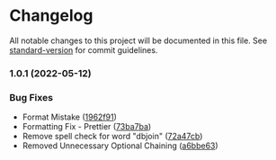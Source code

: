 # Changelog

All notable changes to this project will be documented in this file. See [standard-version](https://github.com/conventional-changelog/standard-version) for commit guidelines.

### 1.0.1 (2022-05-12)


### Bug Fixes

* Format Mistake ([1962f91](https://github.com/Mahaditya/dbjoin/commit/1962f9150c67671cb0303e0bb9f3904edd8be864))
* Formatting Fix - Prettier ([73ba7ba](https://github.com/Mahaditya/dbjoin/commit/73ba7baeeb15a70b387878ea01e2dcfa01adeac5))
* Remove spell check for word "dbjoin" ([72a47cb](https://github.com/Mahaditya/dbjoin/commit/72a47cbc2e6c2d14867bb9a23164f2d332ba29c2))
* Removed Unnecessary Optional Chaining ([a6bbe63](https://github.com/Mahaditya/dbjoin/commit/a6bbe633609cb2b066c6f64280b0893b73d9a982))
